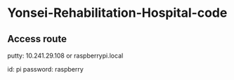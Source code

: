 # Yonsei-Rehabilitation-Hospital-code

## Access route
putty: 10.241.29.108 or raspberrypi.local

id: pi
password: raspberry

